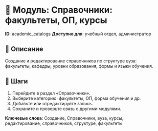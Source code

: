 # 📘 Модуль: Справочники: факультеты, ОП, курсы
**ID**: academic_catalogs
**Доступно для**: учебный отдел, администратор

## 📝 Описание
Создание и редактирование справочников по структуре вуза: факультеты, кафедры, уровни образования, формы и языки обучения.

## 🩜 Шаги
1. Перейдите в раздел «Справочники».
2. Выберите категорию: факультеты, ОП, форма обучения и др.
3. Добавьте или отредактируйте запись.
4. Сохраните и проверьте связь с другими модулями.

**Ключевые слова**: Создание, Справочники, вуза, курсы, редактирование, справочников, структуре, факультеты
